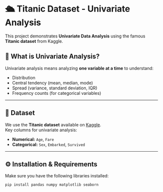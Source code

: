 # 🛳️ Titanic Dataset - Univariate Analysis

This project demonstrates **Univariate Data Analysis** using the famous **Titanic dataset** from Kaggle.

## 📌 What is Univariate Analysis?
Univariate analysis means analyzing **one variable at a time** to understand:
- Distribution
- Central tendency (mean, median, mode)
- Spread (variance, standard deviation, IQR)
- Frequency counts (for categorical variables)

---

## 📂 Dataset
We use the **Titanic dataset** available on [Kaggle](https://www.kaggle.com/c/titanic).  
Key columns for univariate analysis:
- **Numerical:** `Age`, `Fare`
- **Categorical:** `Sex`, `Embarked`, `Survived`

---

## ⚙️ Installation & Requirements
Make sure you have the following libraries installed:

```bash
pip install pandas numpy matplotlib seaborn
